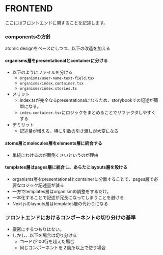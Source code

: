 # FRONTEND
ここにはフロントエンドに関することを記述します。

### componentsの方針
atomic designをベースにしつつ、以下の改造を加える


#### organisms層をpresentationalとcontainerに分ける
- 以下のようにファイルを分ける
    - `organisms/user-name-text-field.tsx`
    - `organisms/index.container.tsx`
    - `organisms/index.stories.ts`
- メリット
    - index.tsが完全なるpresentationalになるため、storybookでの記述が簡単になる。
    - `index.container.tsx`にロジックをまとめることでリファクタしやすくする
- デミリット
    - 記述量が増える。特に引数の引き渡しが大変になる


#### atoms層とmolecules層をelements層に統合する
- 単純にわけるのが面倒くさいというのが理由


#### templates層はpages層に統合し、あらたにlayouts層を設ける
- organisms層をpresentationalとcontainerに分離することで、pages層で必要なロジック記述量が減る
- 一方でtemplates層はorganismの調整をするだけ。
- 一本化することで記述が冗長になってしまうことを避ける
- Next.jsのlayouts層はtemplates層の代わりになる


### フロントエンドにおけるコンポーネントの切り分けの基準
- 厳密にするつもりはない。
- しかし、以下を場合は切り分ける
    - コードが100行を超えた場合
    - 同じコンポーネントを２箇所以上で使う場合
